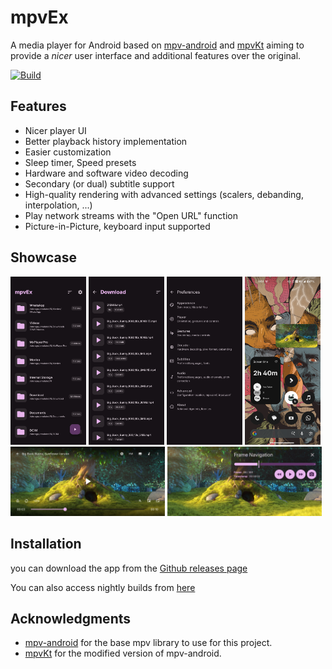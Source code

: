 # mpvEx
A media player for Android based on [mpv-android](https://github.com/mpv-android/mpv-android) and [mpvKt](https://github.com/abdallahmehiz/mpvKt) aiming to provide a *nicer* user interface and additional features over the original.

[![Build](https://github.com/marlboro-advance/mpvEx/actions/workflows/build.yml/badge.svg)](https://github.com/marlboro-advance/mpvEx/actions/workflows/build.yml)
## Features
* Nicer player UI
* Better playback history implementation
* Easier customization
* Sleep timer, Speed presets
* Hardware and software video decoding
* Secondary (or dual) subtitle support
* High-quality rendering with advanced settings (scalers, debanding, interpolation, ...)
* Play network streams with the "Open URL" function
* Picture-in-Picture, keyboard input supported

## Showcase
<img src="/fastlane/metadata/android/en-US/images/phoneScreenshots/folderscreen.png" width="24%" /> <img src="/fastlane/metadata/android/en-US/images/phoneScreenshots/videoscreen.png" width="24%" />
<img src="/fastlane/metadata/android/en-US/images/phoneScreenshots/settings.png" width="24%" /> <img src="/fastlane/metadata/android/en-US/images/phoneScreenshots/pip.png" width="24%" /> <img src="/fastlane/metadata/android/en-US/images/phoneScreenshots/player.png" width="49%" /> <img src="/fastlane/metadata/android/en-US/images/phoneScreenshots/framenavigation.png" width="49%" />

## Installation
you can download the app from the [Github releases page](https://github.com/marlboro-advance/mpvEx/releases)

You can also access nightly builds from [here](https://github.com/marlboro-advance/mpvEx/actions/workflows/nightlies.yml)
## Acknowledgments
- [mpv-android](https://github.com/mpv-android) for the base mpv library to use for this project.
- [mpvKt](https://github.com/abdallahmehiz/mpvKt) for the modified version of mpv-android.
